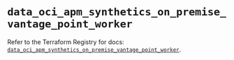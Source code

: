 # `data_oci_apm_synthetics_on_premise_vantage_point_worker`

Refer to the Terraform Registry for docs: [`data_oci_apm_synthetics_on_premise_vantage_point_worker`](https://registry.terraform.io/providers/oracle/oci/6.18.0/docs/data-sources/apm_synthetics_on_premise_vantage_point_worker).
